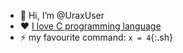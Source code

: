 - 👋 Hi, I’m @UraxUser
- :heart: [I love C programming language](https://www.youtube.com/watch?v=tas0O586t80)
- :zap: my favourite command: `x = 4`{:.sh}
